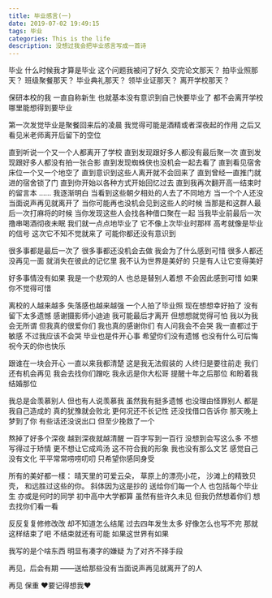 ```yaml
---
title: 毕业感言(一)
date: 2019-07-02 19:49:15
tags: 毕业
categories: This is the life
description: 没想过我会把毕业感言写成一首诗
---
```


 毕业
什么时候我才算是毕业
这个问题我被问了好久
交完论文那天？
拍毕业照那天？
班级聚餐那天？
毕业典礼那天？
领毕业证那天？
离开学校那天？

保研本校的我
一直自称新生
也就基本没有意识到自己快要毕业了
都不会离开学校哪里能想得到要毕业

第一次发觉毕业是聚餐回来后的凌晨
我觉得可能是酒精或者深夜起的作用
之后又看见米老师离开后留下的空位

直到听说一个又一个人都离开了学校
直到发现跟好多人都没有最后聚一次
直到发现跟好多人都没有拍一张合影
直到发现蜘蛛侠也没机会一起去看了
直到看见宿舍床位一个又一个地空了
直到意识到这些人离开就不会回来了
直到曾经一直推门就进的宿舍锁了门
直到你开始以各种方式开始回忆过去
直到我再次翻开高一结束时的留言本
……
我逐渐明白
当看到这些朝夕相处的人去了不同地方
当一个个人还没当面说声再见就离开了
当你可能再也没机会见到这些人的时候
当那是和这群人最后一次打麻将的时候
当你发现这些人会找各种借口聚在一起
当我毕业前最后一次撸串喝酒彻夜未眠
我们就一点点地毕业了
它不像上次毕业时那样
高考就像是毕业的信号
这次它不知不觉就来了
可能你都还没有意识到

很多事都是最后一次了
很多事都还没机会去做
我会为了什么感到可惜
很多人都还没再见一面
就消失在彼此的记忆里
我不认为世界是美好的
只是有人让它变得美好

好多事情没有如果
我是一个悲观的人
也总是替别人着想
不会因此感到可惜
如果你不觉得可惜

离校的人越来越多
失落感也越来越强
一个人拍了毕业照
现在想想幸好拍了
没有留下太多遗憾
感谢摄影师小迪迪
我可能最后才离开
但想想就觉得可怕
我以为我会无所谓
但我真的很爱你们
我也真的感谢你们
有人问我会不会哭
我一直都过于敏感
不过我应该不会哭
毕业也是件开心事
希望你们没有遗憾
也没有什么可后悔
祝今天的你也快乐

跟谁在一块会开心
一直以来我都清楚
这是我无法假装的
人终归是要往前走
我们还有机会再见
我会去找你们蹭吃
我永远是你大松哥
提醒十年之后那位
和盼着我结婚那位

我总是会羡慕别人
但也有人说羡慕我
虽然我有挺多遗憾
也没理由怪罪别人
都是我自己造成的
真的犹豫就会败北
更何况还不长记性
还没找借口告诉你
那天晚上梦到了你
有些话还没说出口
但至少挽救了一个

熬掉了好多个深夜
越到深夜就越清醒
一百字写到一百行
没想到会写这么多
不想写得过于矫情
更不想让它成鸡汤
这不符合我的形象
我也没有那么文艺
感觉自己没有文化
平平常常唠唠叨叨
只希望你感同身受

所有的美好都一樣：
晴天里的可爱云朵，
草原上的漂亮小花，
沙滩上的精致贝壳，
和远胜过这些的你。
斜体因为这是抄的
送给你们每一个人
也包括每个毕业生
亦或是何时的同学
初中高中大学都算
虽然有些许久未见
但我仍然想着你们
想去找你们看一看

反反复复修修改改
却不知道怎么结尾
过去四年发生太多
好像怎么也写不完
那就这样结束了吧
不结束就还有可能
如果这世界有如果

我写的是个啥东西
明显有凑字的嫌疑
为了对齐不择手段

再见，后会有期
——送给那些没有当面说声再见就离开了的人

再见    保重
❤要记得想我❤